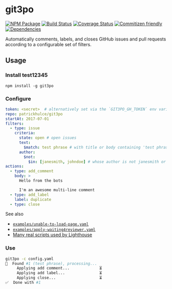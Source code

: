 # git3po
[![NPM Package](https://badge.fury.io/js/git3po.svg)](https://www.npmjs.com/package/git3po)
[![Build Status](https://travis-ci.org/patrickhulce/git3po.svg?branch=master)](https://travis-ci.org/patrickhulce/git3po)
[![Coverage Status](https://coveralls.io/repos/github/patrickhulce/git3po/badge.svg?branch=master)](https://coveralls.io/github/patrickhulce/git3po?branch=master)
[![Commitizen friendly](https://img.shields.io/badge/commitizen-friendly-brightgreen.svg)](http://commitizen.github.io/cz-cli/)
[![Dependencies](https://david-dm.org/patrickhulce/git3po.svg)](https://david-dm.org/patrickhulce/git3po)

Automatically comments, labels, and closes GitHub issues and pull requests according to a configurable set of filters.

## Usage

### Install test12345

`npm install -g git3po`

### Configure

```yaml
token: <secret>  # alternatively set via the `GIT3PO_GH_TOKEN` env variable.
repo: patrickhulce/git3po
startAt: 2017-07-01
filters:
  - type: issue
    criteria:
      state: open # open issues
      text:
        $match: test phrase # with title or body containing 'test phrase'
      author:
        $not:
          $in: [janesmith, johndoe] # whose author is not janesmith or johndoe
actions:
  - type: add_comment
    body: >
      Hello from the bots

      I'm an awesome multi-line comment
  - type: add_label
    label: duplicate
  - type: close
```

See also

* [`examples/unable-to-load-page.yaml`](./examples/unable-to-load-page.yaml)
* [`examples/apply-waiting4reviewer.yaml`](./examples/apply-waiting4reviewer.yaml)
* [Many real scripts used by Lighthouse](https://github.com/GoogleChrome/lighthouse/tree/master/lighthouse-core/scripts/git3po-rules)

### Use

```sh
git3po -c config.yaml
💎  Found #1 (test phrase), processing...
     Applying add comment...             ⏳
     Applying add label...               ⏳
     Applying close...                   ⏳
✅  Done with #1
```
